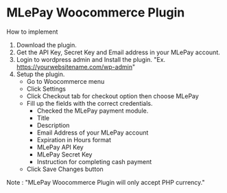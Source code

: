MLePay Woocommerce Plugin
=========================

How to implement  
  
  1. Download the plugin.
  2. Get the API Key, Secret Key and Email address in your MLePay account.
  3. Login to wordpress admin and Install the plugin.
      "Ex. https://yourwebsitename.com/wp-admin"
  4. Setup the plugin.
      * Go to Woocommerce menu
      * Click Settings
      * Click Checkout tab for checkout option then choose MLePay
      * Fill up the fields with the correct credentials. 
          - Checked the MLePay payment module.
          - Title
          - Description
          - Email Address of your MLePay account
          - Expiration in Hours format
          - MLePay API Key
          - MLePay Secret Key
          - Instruction for completing cash payment
      * Click Save Changes button
  
Note : "MLePay Woocommerce Plugin will only accept PHP currency."
